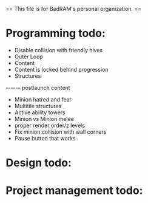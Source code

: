  == This file is for BadRAM's personal organization. ==

Programming todo:
=================
- Disable collision with friendly hives
- Outer Loop
- Content
 - Content is locked behind progression
  - Structures

------ postlaunch content
- Minion hatred and fear
- Multitile structures
- Active ability towers
- Minion vs Minion melee
- proper render order/z levels
- Fix minion collision with wall corners
- Pause button that works


Design todo:
============



Project management todo:
========================



